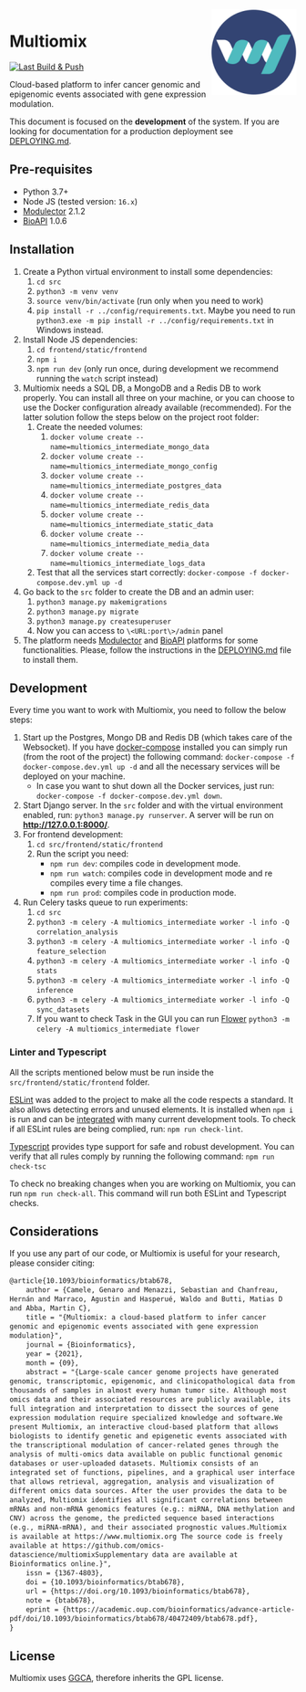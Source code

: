 <img align="right" src="src/frontend/static/frontend/img/logo-readme.png" alt="Multiomix logo">

# Multiomix

[![Last Build & Push](https://github.com/omics-datascience/multiomix/actions/workflows/main-wf.yaml/badge.svg)](https://github.com/omics-datascience/multiomix/actions/workflows/main-wf.yaml)

Cloud-based platform to infer cancer genomic and epigenomic events associated with gene expression modulation.

This document is focused on the **development** of the system. If you are looking for documentation for a production deployment see [DEPLOYING.md](DEPLOYING.md).


## Pre-requisites

- Python 3.7+
- Node JS (tested version: `16.x`)
- [Modulector][modulector] 2.1.2
- [BioAPI][bioapi] 1.0.6


## Installation 

1. Create a Python virtual environment to install some dependencies:
    1. `cd src`
    1. `python3 -m venv venv`
    1. `source venv/bin/activate` (run only when you need to work)
    1. `pip install -r ../config/requirements.txt`. Maybe you need to run `python3.exe -m pip install -r ../config/requirements.txt` in Windows instead.
1. Install Node JS dependencies:
    1. `cd frontend/static/frontend`
    1. `npm i`
    1. `npm run dev` (only run once, during development we recommend running the `watch` script instead)
1. Multiomix needs a SQL DB, a MongoDB and a Redis DB to work properly. You can install all three on your machine, or you can choose to use the Docker configuration already available (recommended). For the latter solution follow the steps below on the project root folder:
    1. Create the needed volumes:
       1. `docker volume create --name=multiomics_intermediate_mongo_data`
       1. `docker volume create --name=multiomics_intermediate_mongo_config`
       1. `docker volume create --name=multiomics_intermediate_postgres_data`
       1. `docker volume create --name=multiomics_intermediate_redis_data`
       1. `docker volume create --name=multiomics_intermediate_static_data`
       1. `docker volume create --name=multiomics_intermediate_media_data`
       1. `docker volume create --name=multiomics_intermediate_logs_data`
    1. Test that all the services start correctly: `docker-compose -f docker-compose.dev.yml up -d`
1. Go back to the `src` folder to create the DB and an admin user: 
    1. `python3 manage.py makemigrations`
    1. `python3 manage.py migrate`
    1. `python3 manage.py createsuperuser`
    1. Now you can access to `\<URL:port\>/admin` panel
1. The platform needs [Modulector][modulector] and [BioAPI][bioapi] platforms for some functionalities. Please, follow the instructions in the [DEPLOYING.md](DEPLOYING.md#modulector-and-bioapi-integration) file to install them.


## Development

Every time you want to work with Multiomix, you need to follow the below steps:

1. Start up the Postgres, Mongo DB and Redis DB (which takes care of the Websocket). If you have [docker-compose](https://docs.docker.com/compose/install/) installed you can simply run (from the root of the project) the following command: `docker-compose -f docker-compose.dev.yml up -d` and all the necessary services will be deployed on your machine.
    - In case you want to shut down all the Docker services, just run: `docker-compose -f docker-compose.dev.yml down`.
1. Start Django server. In the `src` folder and with the virtual environment enabled, run: `python3 manage.py runserver`. A server will be run on __http://127.0.0.1:8000/__.
1. For frontend development:
    1. `cd src/frontend/static/frontend`
    1. Run the script you need:
        - `npm run dev`: compiles code in development mode.
        - `npm run watch`: compiles code in development mode and re compiles every time a file changes.
        - `npm run prod`: compiles code in production mode.
1. Run Celery tasks queue to run experiments:
   1. `cd src`
   1. `python3 -m celery -A multiomics_intermediate worker -l info -Q correlation_analysis`
   1. `python3 -m celery -A multiomics_intermediate worker -l info -Q feature_selection`
   1. `python3 -m celery -A multiomics_intermediate worker -l info -Q stats`
   1. `python3 -m celery -A multiomics_intermediate worker -l info -Q inference`
   1. `python3 -m celery -A multiomics_intermediate worker -l info -Q sync_datasets`
   1. If you want to check Task in the GUI you can run [Flower](https://flower.readthedocs.io/en/latest/index.html) `python3 -m celery -A multiomics_intermediate flower`

### Linter and Typescript

All the scripts mentioned below must be run inside the `src/frontend/static/frontend` folder.

[ESLint](https://eslint.org/) was added to the project to make all the code respects a standard. It also allows detecting errors and unused elements. It is installed when `npm i` is run and can be [integrated](https://eslint.org/docs/user-guide/integrations) with many current development tools. To check if all ESLint rules are being complied, run: `npm run check-lint`.

[Typescript](https://www.typescriptlang.org/) provides type support for safe and robust development. You can verify that all rules comply by running the following command: `npm run check-tsc`

To check no breaking changes when you are working on Multiomix, you can run `npm run check-all`. This command will run both ESLint and Typescript checks.


## Considerations

If you use any part of our code, or Multiomix is useful for your research, please consider citing:

```
@article{10.1093/bioinformatics/btab678,
    author = {Camele, Genaro and Menazzi, Sebastian and Chanfreau, Hernán and Marraco, Agustin and Hasperué, Waldo and Butti, Matias D and Abba, Martin C},
    title = "{Multiomix: a cloud-based platform to infer cancer genomic and epigenomic events associated with gene expression modulation}",
    journal = {Bioinformatics},
    year = {2021},
    month = {09},
    abstract = "{Large-scale cancer genome projects have generated genomic, transcriptomic, epigenomic, and clinicopathological data from thousands of samples in almost every human tumor site. Although most omics data and their associated resources are publicly available, its full integration and interpretation to dissect the sources of gene expression modulation require specialized knowledge and software.We present Multiomix, an interactive cloud-based platform that allows biologists to identify genetic and epigenetic events associated with the transcriptional modulation of cancer-related genes through the analysis of multi-omics data available on public functional genomic databases or user-uploaded datasets. Multiomix consists of an integrated set of functions, pipelines, and a graphical user interface that allows retrieval, aggregation, analysis and visualization of different omics data sources. After the user provides the data to be analyzed, Multiomix identifies all significant correlations between mRNAs and non-mRNA genomics features (e.g.: miRNA, DNA methylation and CNV) across the genome, the predicted sequence based interactions (e.g., miRNA-mRNA), and their associated prognostic values.Multiomix is available at https://www.multiomix.org The source code is freely available at https://github.com/omics-datascience/multiomixSupplementary data are available at Bioinformatics online.}",
    issn = {1367-4803},
    doi = {10.1093/bioinformatics/btab678},
    url = {https://doi.org/10.1093/bioinformatics/btab678},
    note = {btab678},
    eprint = {https://academic.oup.com/bioinformatics/advance-article-pdf/doi/10.1093/bioinformatics/btab678/40472409/btab678.pdf},
}
```


## License

Multiomix uses [GGCA][ggca], therefore inherits the GPL license.


[ggca]: https://pypi.org/project/ggca/
[modulector]: https://github.com/omics-datascience/modulector
[bioapi]: https://github.com/omics-datascience/BioAPI